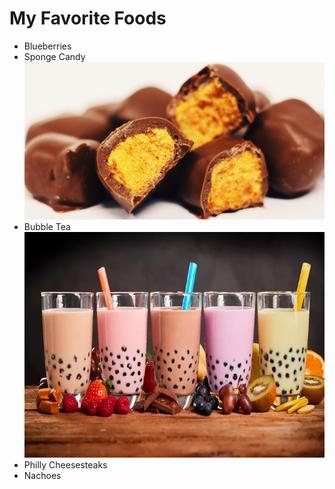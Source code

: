 # My Favorite Foods

* Blueberries
* Sponge Candy
![Sponge Candy](SpongeCandy.jpg)
* Bubble Tea
![Bubble Tea](BubbleTea.jpg)
* Philly Cheesesteaks
* Nachoes
